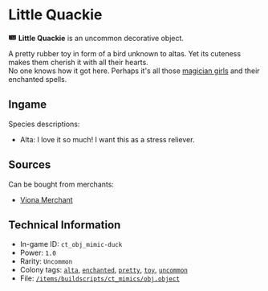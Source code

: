 # Little Quackie

<img src="https://raw.githubusercontent.com/Ceterai/Enternia/main/objects/alta/eds/decorative/table/icon.png" alt="Little Quackie icon" loading="lazy" height="16px" width="auto" /> **Little Quackie** is an uncommon decorative object.

A pretty rubber toy in form of a bird unknown to altas. Yet its cuteness makes them cherish it with all their hearts.  
No one knows how it got here. Perhaps it's all those [magician girls](https://ceterai.github.io/MyEnternia/Wiki/magiciangirls) and their enchanted spells.

## Ingame

Species descriptions:

- Alta: I love it so much! I want this as a stress reliever.

## Sources

Can be bought from merchants:

- [Viona Merchant](https://ceterai.github.io/MyEnternia/Wiki/VionaMerchant)

## Technical Information

- In-game ID: `ct_obj_mimic-duck`
- Power: `1.0`
- Rarity: `Uncommon`
- Colony tags: [`alta`](https://ceterai.github.io/MyEnternia/Wiki/Tags/Alta), [`enchanted`](https://ceterai.github.io/MyEnternia/Wiki/Tags/Enchanted), [`pretty`](https://ceterai.github.io/MyEnternia/Wiki/Tags/Pretty), [`toy`](https://ceterai.github.io/MyEnternia/Wiki/Tags/Toy), [`uncommon`](https://ceterai.github.io/MyEnternia/Wiki/Tags/Uncommon)
- File: [`/items/buildscripts/ct_mimics/obj.object`](https://github.com/Ceterai/Enternia/blob/main/items/buildscripts/ct_mimics/obj.object)
